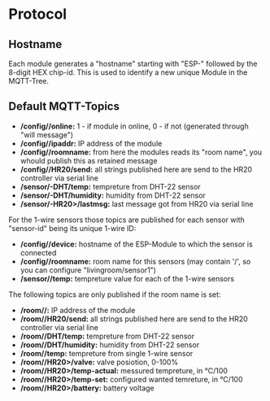 # Protocol

## Hostname
Each module generates a "hostname" starting with "ESP-" followed by the 8-digit HEX chip-id. This is used to identify a new unique Module in the MQTT-Tree.

## Default MQTT-Topics
* **/config/<hostname>/online:** 1 - if module in online, 0 - if not (generated through "will message")
* **/config/<hostname>/ipaddr:** IP address of the module
* **/config/<hostname>/roomname:** from here the modules reads its "room name", you whould publish this as retained message
* **/config/<hostname>/HR20/send:** all strings published here are send to the HR20 controller via serial line
* **/sensor/<hostname>-DHT/temp:** tempreture from DHT-22 sensor
* **/sensor/<hostname>-DHT/humidity:** humidity from DHT-22 sensor
* **/sensor/<hostname>-HR20>/lastmsg:** last message got from HR20 via serial line

For the 1-wire sensors those topics are published for each sensor with "sensor-id" being its unique 1-wire ID:
* **/config/<sensor-id>/device:** hostname of the ESP-Module to which the sensor is connected
* **/config/<sensor-id>/roomname:** room name for this sensors (may contain '/', so you can configure "livingroom/sensor1")
* **/sensor/<sensor-id>/temp:** tempreture value for each of the 1-wire sensors

The following topics are only published if the room name is set:
* **/room/<roomname>/<hostname>:** IP address of the module
* **/room/<roomname>/HR20/send:** all strings published here are send to the HR20 controller via serial line
* **/room/<roomname>/DHT/temp:** tempreture from DHT-22 sensor
* **/room/<roomname>/DHT/humidity:** humidity from DHT-22 sensor
* **/room/<sensor-roomname>/temp:** tempreture from single 1-wire sensor
* **/room/<roomname>/HR20>/valve:** valve posiotion, 0-100%
* **/room/<roomname>/HR20>/temp-actual:** messured tempreture, in °C/100
* **/room/<roomname>/HR20>/temp-set:** configured wanted temreture, in °C/100
* **/room/<roomname>/HR20>/battery:** battery voltage

